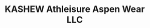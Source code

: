 ---
title: "KASHEW Athleisure Aspen Wear LLC"
url: /aspen/kashew-athleisure-aspen-wear-llc/
shop: clothes
---